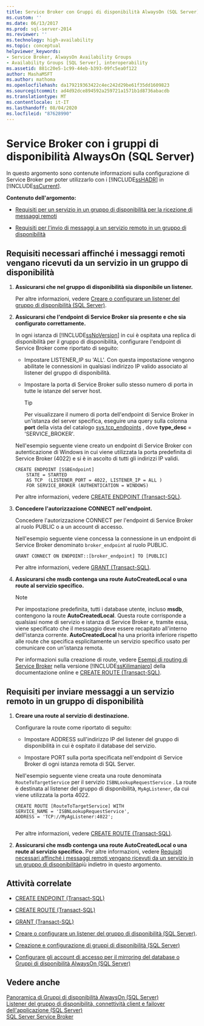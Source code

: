 ```yaml
---
title: Service Broker con Gruppi di disponibilità AlwaysOn (SQL Server) | Microsoft Docs
ms.custom: ''
ms.date: 06/13/2017
ms.prod: sql-server-2014
ms.reviewer: ''
ms.technology: high-availability
ms.topic: conceptual
helpviewer_keywords:
- Service Broker, AlwaysOn Availability Groups
- Availability Groups [SQL Server], interoperability
ms.assetid: 881c20e5-1c99-44eb-b393-09fc5ea0f122
author: MashaMSFT
ms.author: mathoma
ms.openlocfilehash: da179219363422c4ec242d29be61f35dd1609823
ms.sourcegitcommit: ad4d92dce894592a259721a1571b1d8736abacdb
ms.translationtype: MT
ms.contentlocale: it-IT
ms.lasthandoff: 08/04/2020
ms.locfileid: "87628990"
---
```

# <a name="service-broker-with-alwayson-availability-groups-sql-server"></a>Service Broker con i gruppi di disponibilità AlwaysOn (SQL Server)
  In questo argomento sono contenute informazioni sulla configurazione di Service Broker per poter utilizzarlo con i [!INCLUDE[ssHADR](../../../includes/sshadr-md.md)] in [!INCLUDE[ssCurrent](../../../includes/sscurrent-md.md)].  
  
 **Contenuto dell'argomento:**  
  
-   [Requisiti per un servizio in un gruppo di disponibilità per la ricezione di messaggi remoti](#ReceiveRemoteMessages)  
  
-   [Requisiti per l'invio di messaggi a un servizio remoto in un gruppo di disponibilità](#SendRemoteMessages)  
  
##  <a name="requirements-for-a-service-in-an-availability-group-to-receive-remote-messages"></a><a name="ReceiveRemoteMessages"></a> Requisiti necessari affinché i messaggi remoti vengano ricevuti da un servizio in un gruppo di disponibilità  
  
1.  **Assicurarsi che nel gruppo di disponibilità sia disponibile un listener.**  
  
     Per altre informazioni, vedere [Creare o configurare un listener del gruppo di disponibilità &#40;SQL Server&#41;](create-or-configure-an-availability-group-listener-sql-server.md).  
  
2.  **Assicurarsi che l'endpoint di Service Broker sia presente e che sia configurato correttamente.**  
  
     In ogni istanza di [!INCLUDE[ssNoVersion](../../../includes/ssnoversion-md.md)] in cui è ospitata una replica di disponibilità per il gruppo di disponibilità, configurare l'endpoint di Service Broker come riportato di seguito:  
  
    -   Impostare LISTENER_IP su 'ALL'. Con questa impostazione vengono abilitate le connessioni in qualsiasi indirizzo IP valido associato al listener del gruppo di disponibilità.  
  
    -   Impostare la porta di Service Broker sullo stesso numero di porta in tutte le istanze del server host.  
  
        > [!TIP]  
        >  Per visualizzare il numero di porta dell'endpoint di Service Broker in un'istanza del server specifica, eseguire una query sulla colonna **port** della vista del catalogo [sys.tcp_endpoints](/sql/relational-databases/system-catalog-views/sys-tcp-endpoints-transact-sql) , dove **type_desc** = 'SERVICE_BROKER'.  
  
     Nell'esempio seguente viene creato un endpoint di Service Broker con autenticazione di Windows in cui viene utilizzata la porta predefinita di Service Broker (4022) e si è in ascolto di tutti gli indirizzi IP validi.  
  
    ```  
    CREATE ENDPOINT [SSBEndpoint]  
        STATE = STARTED  
        AS TCP  (LISTENER_PORT = 4022, LISTENER_IP = ALL )  
        FOR SERVICE_BROKER (AUTHENTICATION = WINDOWS)  
    ```  
  
     Per altre informazioni, vedere [CREATE ENDPOINT &#40;Transact-SQL&#41;](/sql/t-sql/statements/create-endpoint-transact-sql).  
  
3.  **Concedere l'autorizzazione CONNECT nell'endpoint.**  
  
     Concedere l'autorizzazione CONNECT per l'endpoint di Service Broker al ruolo PUBLIC o a un account di accesso.  
  
     Nell'esempio seguente viene concessa la connessione in un endpoint di Service Broker denominato `broker_endpoint` al ruolo PUBLIC.  
  
    ```  
    GRANT CONNECT ON ENDPOINT::[broker_endpoint] TO [PUBLIC]  
    ```  
  
     Per altre informazioni, vedere [GRANT &#40;Transact-SQL&#41;](/sql/t-sql/statements/grant-transact-sql).  
  
4.  **Assicurarsi che msdb contenga una route AutoCreatedLocal o una route al servizio specifico.**  
  
    > [!NOTE]  
    >  Per impostazione predefinita, tutti i database utente, incluso **msdb**, contengono la route **AutoCreatedLocal**. Questa route corrisponde a qualsiasi nome di servizio e istanza di Service Broker e, tramite essa, viene specificato che il messaggio deve essere recapitato all'interno dell'istanza corrente. **AutoCreatedLocal** ha una priorità inferiore rispetto alle route che specifica esplicitamente un servizio specifico usato per comunicare con un'istanza remota.  
  
     Per informazioni sulla creazione di route, vedere [Esempi di routing di Service Broker](https://msdn.microsoft.com/library/ms166090\(SQL.105\).aspx) nella versione [!INCLUDE[ssKilimanjaro](../../../includes/sskilimanjaro-md.md)] della documentazione online e [CREATE ROUTE &#40;Transact-SQL&#41;](/sql/t-sql/statements/create-route-transact-sql).  
  
##  <a name="requirements-for-sending-messages-to-a-remote-service-in-an-availability-group"></a><a name="SendRemoteMessages"></a> Requisiti per inviare messaggi a un servizio remoto in un gruppo di disponibilità  
  
1.  **Creare una route al servizio di destinazione.**  
  
     Configurare la route come riportato di seguito:  
  
    -   Impostare ADDRESS sull'indirizzo IP del listener del gruppo di disponibilità in cui è ospitato il database del servizio.  
  
    -   Impostare PORT sulla porta specificata nell'endpoint di Service Broker di ogni istanza remota di SQL Server.  
  
     Nell'esempio seguente viene creata una route denominata `RouteToTargetService` per il servizio `ISBNLookupRequestService` . La route è destinata al listener del gruppo di disponibilità, `MyAgListener`, da cui viene utilizzata la porta 4022.  
  
    ```  
    CREATE ROUTE [RouteToTargetService] WITH   
    SERVICE_NAME = 'ISBNLookupRequestService',   
    ADDRESS = 'TCP://MyAgListener:4022';  
  
    ```  
  
     Per altre informazioni, vedere [CREATE ROUTE &#40;Transact-SQL&#41;](/sql/t-sql/statements/create-route-transact-sql).  
  
2.  **Assicurarsi che msdb contenga una route AutoCreatedLocal o una route al servizio specifico.** Per altre informazioni, vedere [Requisiti necessari affinché i messaggi remoti vengano ricevuti da un servizio in un gruppo di disponibilità](#ReceiveRemoteMessages)più indietro in questo argomento.  
  
##  <a name="related-tasks"></a><a name="RelatedTasks"></a> Attività correlate  
  
-   [CREATE ENDPOINT &#40;Transact-SQL&#41;](/sql/t-sql/statements/create-endpoint-transact-sql)  
  
-   [CREATE ROUTE &#40;Transact-SQL&#41;](/sql/t-sql/statements/create-route-transact-sql)  
  
-   [GRANT &#40;Transact-SQL&#41;](/sql/t-sql/statements/grant-transact-sql)  
  
-   [Creare o configurare un listener del gruppo di disponibilità &#40;SQL Server&#41;](create-or-configure-an-availability-group-listener-sql-server.md).  
  
-   [Creazione e configurazione di gruppi di disponibilità &#40;SQL Server&#41;](creation-and-configuration-of-availability-groups-sql-server.md)  
  
-   [Configurare gli account di accesso per il mirroring del database o Gruppi di disponibilità AlwaysOn &#40;SQL Server&#41;](../../database-mirroring/set-up-login-accounts-database-mirroring-always-on-availability.md)  
  
## <a name="see-also"></a>Vedere anche  
 [Panoramica di Gruppi di disponibilità AlwaysOn &#40;SQL Server&#41;](overview-of-always-on-availability-groups-sql-server.md)   
 [Listener del gruppo di disponibilità, connettività client e failover dell'applicazione &#40;SQL Server&#41;](../../listeners-client-connectivity-application-failover.md)   
 [SQL Server Service Broker](../../configure-windows/sql-server-service-broker.md)  
  
  
